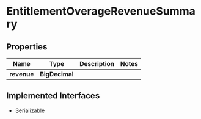 

# EntitlementOverageRevenueSummary


## Properties

| Name | Type | Description | Notes |
|------------ | ------------- | ------------- | -------------|
|**revenue** | **BigDecimal** |  |  |


## Implemented Interfaces

* Serializable


